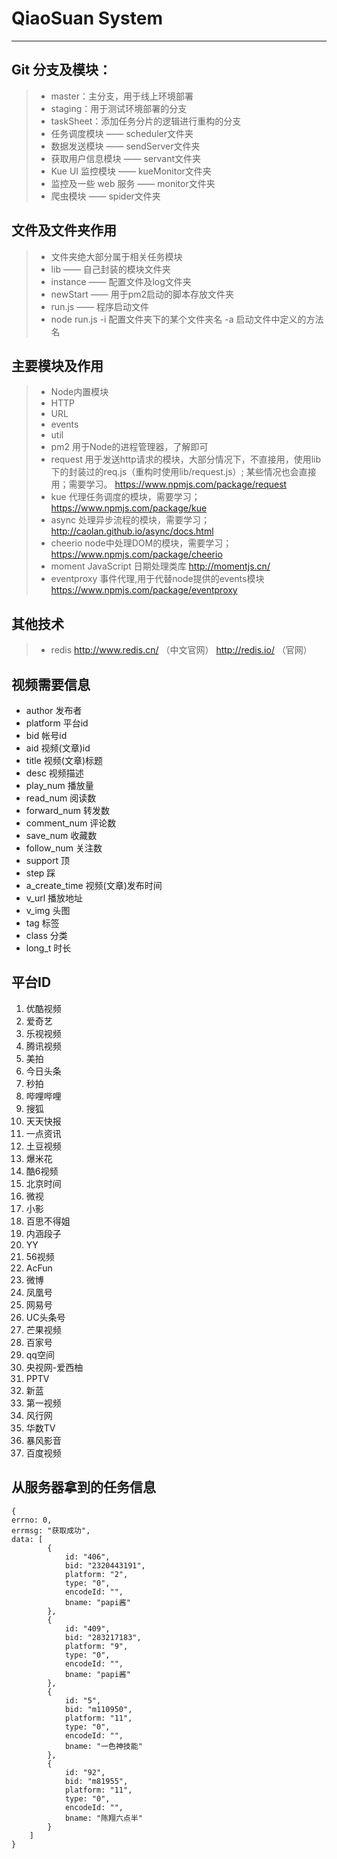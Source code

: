 # QiaoSuan System

------

## Git 分支及模块：

> * master：主分支，用于线上环境部署
> * staging：用于测试环境部署的分支
> * taskSheet：添加任务分片的逻辑进行重构的分支
> * 任务调度模块 —— scheduler文件夹
> * 数据发送模块 —— sendServer文件夹
> * 获取用户信息模块 —— servant文件夹
> * Kue UI 监控模块 —— kueMonitor文件夹
> * 监控及一些 web 服务 —— monitor文件夹
> * 爬虫模块 —— spider文件夹

## 文件及文件夹作用
> * 文件夹绝大部分属于相关任务模块
> * lib —— 自己封装的模块文件夹
> * instance —— 配置文件及log文件夹
> * newStart —— 用于pm2启动的脚本存放文件夹
> * run.js —— 程序启动文件
> * node run.js -i 配置文件夹下的某个文件夹名 -a 启动文件中定义的方法名

## 主要模块及作用

> * Node内置模块
> * HTTP
> * URL
> * events
> * util
> * pm2 用于Node的进程管理器，了解即可
> * request 用于发送http请求的模块，大部分情况下，不直接用，使用lib下的封装过的req.js（重构时使用lib/request.js）;
某些情况也会直接用；需要学习。
https://www.npmjs.com/package/request
> * kue 代理任务调度的模块，需要学习；
https://www.npmjs.com/package/kue
> * async 处理异步流程的模块，需要学习；
http://caolan.github.io/async/docs.html
> * cheerio node中处理DOM的模块，需要学习；
https://www.npmjs.com/package/cheerio
> * moment JavaScript 日期处理类库
http://momentjs.cn/
> * eventproxy 事件代理,用于代替node提供的events模块 https://www.npmjs.com/package/eventproxy

## 其他技术

> * redis  http://www.redis.cn/ （中文官网）  http://redis.io/ （官网）

## 视频需要信息

* author  发布者
* platform  平台id
* bid  帐号id
* aid   视频(文章)id
* title  视频(文章)标题
* desc  视频描述
* play_num  播放量
* read_num  阅读数
* forward_num  转发数
* comment_num  评论数
* save_num  收藏数
* follow_num  关注数
* support  顶
* step  踩
* a_create_time  视频(文章)发布时间
* v_url  播放地址
* v_img  头图
* tag  标签
* class  分类
* long_t  时长

## 平台ID

1. 优酷视频
2. 爱奇艺
3. 乐视视频
4. 腾讯视频
5. 美拍
6. 今日头条
7. 秒拍
8. 哔哩哔哩
9. 搜狐
10. 天天快报
11. 一点资讯
12. 土豆视频
13. 爆米花
14. 酷6视频
15. 北京时间
16. 微视
17. 小影
18. 百思不得姐
19. 内涵段子
20. YY
21. 56视频
22. AcFun
23. 微博
24. 凤凰号
25. 网易号
26. UC头条号 
27. 芒果视频
28. 百家号
29. qq空间
30. 央视网-爱西柚
31. PPTV
32. 新蓝
33. 第一视频
34. 风行网
35. 华数TV
36. 暴风影音
37. 百度视频

## 从服务器拿到的任务信息
```
{
errno: 0,
errmsg: "获取成功",
data: [
        {
            id: "406",
            bid: "2320443191",
            platform: "2",
            type: "0",
            encodeId: "",
            bname: "papi酱"
        },
        {
            id: "409",
            bid: "283217183",
            platform: "9",
            type: "0",
            encodeId: "",
            bname: "papi酱"
        },
        {
            id: "5",
            bid: "m110950",
            platform: "11",
            type: "0",
            encodeId: "",
            bname: "一色神技能"
        },
        {
            id: "92",
            bid: "m81955",
            platform: "11",
            type: "0",
            encodeId: "",
            bname: "陈翔六点半"
        }
    ]
}
```